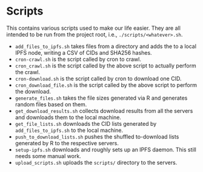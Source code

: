 # Scripts

This contains various scripts used to make our life easier.
They are all intended to be run from the project root, i.e., `./scripts/<whatever>.sh`.

- `add_files_to_ipfs.sh` takes files from a directory and adds the to a local IPFS node, writing a CSV of CIDs and SHA256 hashes.
- `cron-crawl.sh` is the script called by cron to crawl.
- `cron_crawl.sh` is the script called by the above script to actually perform the crawl.
- `cron-download.sh` is the script called by cron to download one CID.
- `cron_download_file.sh` is the script called by the above script to perform the download.
- `generate_files.sh` takes the file sizes generated via R and generates random files based on them.
- `get_download_results.sh` collects download results from all the servers and downloads them to the local machine.
- `get_file_lists.sh` downloads the CID lists generated by `add_files_to_ipfs.sh` to the local machine.
- `push_to_download_lists.sh` pushes the shuffled to-download lists generated by R to the respective servers.
- `setup-ipfs.sh` downloads and roughly sets up an IPFS daemon. This still needs some manual work.
- `upload_scripts.sh` uploads the `scripts/` directory to the servers.

